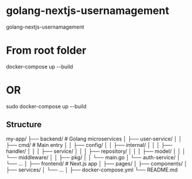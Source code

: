 # golang-nextjs-usernamagement

golang-nextjs-usernamagement

# From root folder

docker-compose up --build

# OR

sudo docker-compose up --build

## Structure

my-app/
├── backend/ # Golang microservices
│ ├── user-service/
│ │ ├── cmd/ # Main entry
│ │ ├── config/
│ │ ├── internal/
│ │ │ ├── handler/
│ │ │ ├── service/
│ │ │ ├── repository/
│ │ │ ├── model/
│ │ │ └── middleware/
│ │ ├── pkg/
│ │ └── main.go
│ └── auth-service/
│ └── ...
│
├── frontend/ # Next.js app
│ ├── pages/
│ ├── components/
│ ├── services/
│ └── ...
│
├── docker-compose.yml
└── README.md
